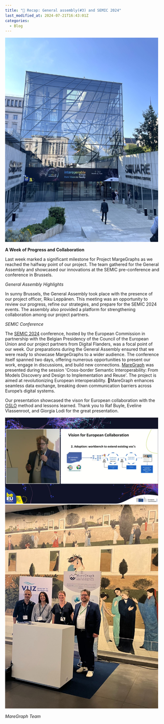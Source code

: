 ```yaml
---
title: "📣 Recap: General assembly(#3) and SEMIC 2024"
last_modified_at: 2024-07-21T16:43:01Z
categories:
  - Blog
---
```


 <img src="/img/semic2024.jpg" alt="Group Picture" width="500">

 **A Week of Progress and Collaboration** 

Last week marked a significant milestone for Project MargeGraphs as we reached the halfway point of our project. The team gathered for the General Assembly and showcased our innovations at the SEMIC pre-conference and conference in Brussels.

*General Assembly Highlights*

In sunny Brussels, the General Assembly took place with the presence of our project officer, Riku Leppänen. This meeting was an opportunity to review our progress, refine our strategies, and prepare for the SEMIC 2024 events. The assembly also provided a platform for strengthening collaboration among our project partners.

*SEMIC Conference*

The [SEMIC 2024](https://semic2024.eu/) conference, hosted by the European Commission in partnership with the Belgian Presidency of the Council of the European Union and our project partners from Digital Flanders, was a focal point of our week. Our preparations during the General Assembly ensured that we were ready to showcase MargeGraphs to a wider audience. The conference itself spanned two days, offering numerous opportunities to present our work, engage in discussions, and build new connections.
[MareGraph](https://www.maregraph.eu/) was presented during the session 'Cross-border Semantic Interoperability: From Models Discovery and Design to Implementation and Reuse'. The project is aimed at revolutionizing European interoperability. 🚀MareGraph enhances seamless data exchange, breaking down communication barriers across Europe’s digital systems. 

Our presentation showcased the vison for European collaboration with the [OSLO](https://www.vlaanderen.be/digitaal-vlaanderen/onze-oplossingen/oslo) method and lessons learned. Thank you to Raf Buyle, Eveline Vlassenroot, and Giorgia Lodi for the great presentation.
 
<img src="/img/SEMIC_Raf.PNG" alt="Group Picture" width="500">
<img src="/img/Semic_team.png" alt="Group Picture" width="500">


*MareGraph Team*
